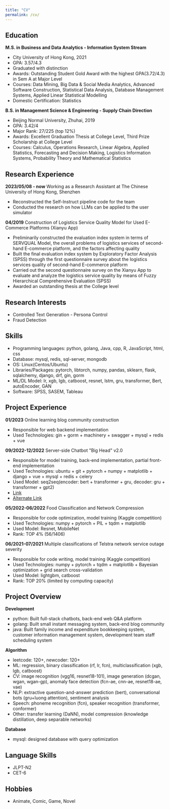 ```yaml
---
title: "CV"
permalink: /cv/
---
```

<!-- {% include base_path %} -->

## Education
**M.S. in Business and Data Analytics - Information System Stream**
* City University of Hong Kong, 2021
* GPA: 3.57/4.3
* Graduated with distinction
* Awards: Outstanding Student Gold Award with the highest GPA(3.72/4.3) in Sem A at Major Level
* Courses: Data Mining, Big Data & Social Media Analytics, Advanced Software Construction, Statistical Data Analysis, Database Management Systems, Applied Linear Statistical Modelling
* Domestic Certification: Statistics

**B.S. in Management Science & Engineering - Supply Chain Direction**
* Beijing Normal University, Zhuhai, 2019
* GPA: 3.42/4 
* Major Rank: 27/225 (top 12%)
* Awards: Excellent Graduation Thesis at College Level, Third Prize Scholarship at College Level
* Courses: Calculus, Operations Research, Linear Algebra, Applied Statistics, Forecasting and Decision Making, Logistics Information Systems, Probability Theory and Mathematical Statistics 
<!-- * Ph.D in Version Control Theory, GitHub University, 2018 (expected) -->

## Research Experience
**2023/05/08 - now** Working as a Research Assistant at The Chinese University of Hong Kong, Shenzhen
* Reconstructed the Self-Instruct pipeline code for the team
* Conducted the research on how LLMs can be applied to the user simulator

**04/2019** Construction of Logistics Service Quality Model for Used E-Commerce Platforms (Xianyu App)
* Preliminarily constructed the evaluation index system in terms of SERVQUAL Model, the overall problems of logistics services of second-hand E-commerce platform, and the factors affecting quality
* Built the final evaluation index system by Exploratory Factor Analysis (SPSS) through the first questionnaire survey about the logistics services quality of second-hand E-commerce platform
* Carried out the second questionnaire survey on the Xianyu App to evaluate and analyze the logistics service quality by means of Fuzzy Hierarchical Comprehensive Evaluation (SPSS)
* Awarded an outstanding thesis at the College level

## Research Interests
* Controlled Text Generation - Persona Control
* Fraud Detection

## Skills
* Programming languages: python, golang, Java, cpp, R, JavaScript, html, css
* Database: mysql, redis, sql-server, mongodb
* OS: Linux(Centos/Ubuntu)
* Libraries/Packages: pytorch, libtorch, numpy, pandas, sklearn, flask, sqlalchemy, django, drf, gin, gorm
* ML/DL Model: lr, xgb, lgb, catboost, resnet, lstm, gru, transformer, Bert, autoEncoder, GAN
* Software: SPSS, SASEM, Tableau

## Project Experience
**01/2023** Online learning blog community construction
* Responsible for web backend implementation 
* Used Technologies: gin + gorm + machinery + swagger + mysql + redis + vue

**09/2022-12/2022** Server-side Chatbot "Big Head" v2.0
* Responsible for model training, back-end implementation, partial front-end implementation
* Used Technologies: ubuntu + git + pytorch + numpy + matplotlib + django + vue + mysql + redis + celery
* Used Model: seq2seq(encoder: bert + transformer + gru, decoder: gru + transformer + gpt2)
* [Link](https://renatz.github.io/project/)
* [Alternate Link](https://docs.qq.com/pdf/DQWh1Um1hdURZVFpP)
 
**05/2022-06/2022** Food Classification and Network Compression
* Responsible for code optimization, model training (Kaggle competition)
* Used Technologies: numpy + pytorch + PIL + tqdm + matplotlib
* Used Model: Resnet, MobileNet
* Rank: TOP 4% (56/1406)
 
**06/2021-07/2021** Multiple classifications of Telstra network service outage severity 
* Responsible for code writing, model training (Kaggle competition)
* Used Technologies: numpy + pytorch + tqdm + matplotlib + Bayesian optimization + grid search cross-validation
* Used Model: lightgbm, catboost
* Rank: TOP 20% (limited by computing capacity)
 
## Project Overview
**Development**
* python: Built full-stack chatbots, back-end web Q&A platform
* golang: Built small instant messaging system, back-end blog community
* java: Built family income and expenditure bookkeeping system, customer information management system, development team staff scheduling system

**Algorithm**
* leetcode: 120+, newcoder: 120+
* ML: regression, binary classification (rf, lr, fcn), multiclassification (xgb, lgb, catboost)
* CV: image recognition (vgg16, resnet18-101), image generation (dcgan, wgan, wgan-gp), anomaly face detection (fcn-ae, cnn-ae, resnet18-ae, vae)
* NLP: extractive question-and-answer prediction (bert), conversational bots (gru+luong attention), sentiment analysis
* Speech: phoneme recognition (fcn), speaker recognition (transformer, conformer)
* Other: transfer learning (DaNN), model compression (knowledge distillation, deep separable networks)

**Database**
* mysql: designed database with query optimization

## Language Skills
*  JLPT-N2
*  CET-6

## Hobbies
*  Animate, Comic, Game, Novel
  
<!-- Work experience
======
* Summer 2015: Research Assistant
  * Github University
  * Duties included: Tagging issues
  * Supervisor: Professor Git

* Fall 2015: Research Assistant
  * Github University
  * Duties included: Merging pull requests
  * Supervisor: Professor Hub
  

Publications
======
  <ul>{% for post in site.publications %}
    {% include archive-single-cv.html %}
  {% endfor %}</ul>
  
Talks
======
  <ul>{% for post in site.talks %}
    {% include archive-single-talk-cv.html %}
  {% endfor %}</ul>
  
Teaching
======
  <ul>{% for post in site.teaching %}
    {% include archive-single-cv.html %}
  {% endfor %}</ul>
  
Service and leadership
======
* Currently signed in to 43 different slack teams -->
